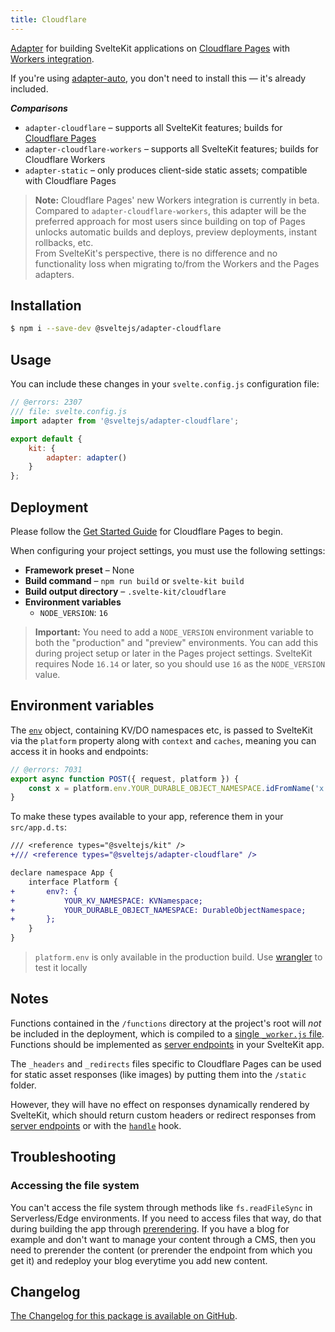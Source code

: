 ```yaml
---
title: Cloudflare
---
```


[Adapter](https://kit.svelte.dev/docs/building-your-app) for building SvelteKit applications on [Cloudflare Pages](https://developers.cloudflare.com/pages/) with [Workers integration](https://developers.cloudflare.com/pages/platform/functions).

If you're using [adapter-auto](adapter-auto), you don't need to install this — it's already included.

_**Comparisons**_

- `adapter-cloudflare` – supports all SvelteKit features; builds for [Cloudflare Pages](https://blog.cloudflare.com/cloudflare-pages-goes-full-stack/)
- `adapter-cloudflare-workers` – supports all SvelteKit features; builds for Cloudflare Workers
- `adapter-static` – only produces client-side static assets; compatible with Cloudflare Pages

> **Note:** Cloudflare Pages' new Workers integration is currently in beta.<br/>
> Compared to `adapter-cloudflare-workers`, this adapter will be the preferred approach for most users since building on top of Pages unlocks automatic builds and deploys, preview deployments, instant rollbacks, etc.<br/>
> From SvelteKit's perspective, there is no difference and no functionality loss when migrating to/from the Workers and the Pages adapters.

## Installation

```sh
$ npm i --save-dev @sveltejs/adapter-cloudflare
```

## Usage

You can include these changes in your `svelte.config.js` configuration file:

```js
// @errors: 2307
/// file: svelte.config.js
import adapter from '@sveltejs/adapter-cloudflare';

export default {
	kit: {
		adapter: adapter()
	}
};
```

## Deployment

Please follow the [Get Started Guide](https://developers.cloudflare.com/pages/get-started) for Cloudflare Pages to begin.

When configuring your project settings, you must use the following settings:

- **Framework preset** – None
- **Build command** – `npm run build` or `svelte-kit build`
- **Build output directory** – `.svelte-kit/cloudflare`
- **Environment variables**
	- `NODE_VERSION`: `16`

> **Important:** You need to add a `NODE_VERSION` environment variable to both the "production" and "preview" environments. You can add this during project setup or later in the Pages project settings. SvelteKit requires Node `16.14` or later, so you should use `16` as the `NODE_VERSION` value.

## Environment variables

The [`env`](https://developers.cloudflare.com/workers/runtime-apis/fetch-event#parameters) object, containing KV/DO namespaces etc, is passed to SvelteKit via the `platform` property along with `context` and `caches`, meaning you can access it in hooks and endpoints:

```js
// @errors: 7031
export async function POST({ request, platform }) {
	const x = platform.env.YOUR_DURABLE_OBJECT_NAMESPACE.idFromName('x');
}
```

To make these types available to your app, reference them in your `src/app.d.ts`:

```diff
/// <reference types="@sveltejs/kit" />
+/// <reference types="@sveltejs/adapter-cloudflare" />

declare namespace App {
	interface Platform {
+		env?: {
+			YOUR_KV_NAMESPACE: KVNamespace;
+			YOUR_DURABLE_OBJECT_NAMESPACE: DurableObjectNamespace;
+		};
	}
}
```

> `platform.env` is only available in the production build. Use [wrangler](https://developers.cloudflare.com/workers/cli-wrangler) to test it locally

## Notes

Functions contained in the `/functions` directory at the project's root will _not_ be included in the deployment, which is compiled to a [single `_worker.js` file](https://developers.cloudflare.com/pages/platform/functions/#advanced-mode). Functions should be implemented as [server endpoints](https://kit.svelte.dev/docs/routing#server) in your SvelteKit app.

The `_headers` and `_redirects` files specific to Cloudflare Pages can be used for static asset responses (like images) by putting them into the `/static` folder.

However, they will have no effect on responses dynamically rendered by SvelteKit, which should return custom headers or redirect responses from [server endpoints](https://kit.svelte.dev/docs/routing#server) or with the [`handle`](https://kit.svelte.dev/docs/hooks#server-hooks-handle) hook.

## Troubleshooting

### Accessing the file system

You can't access the file system through methods like `fs.readFileSync` in Serverless/Edge environments. If you need to access files that way, do that during building the app through [prerendering](https://kit.svelte.dev/docs/page-options#prerender). If you have a blog for example and don't want to manage your content through a CMS, then you need to prerender the content (or prerender the endpoint from which you get it) and redeploy your blog everytime you add new content.

## Changelog

[The Changelog for this package is available on GitHub](https://github.com/sveltejs/kit/blob/master/packages/adapter-cloudflare/CHANGELOG.md).

